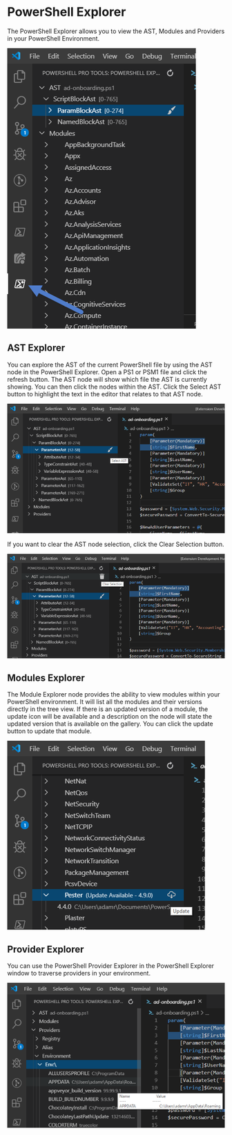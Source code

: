 # PowerShell Explorer

The PowerShell Explorer allows you to view the AST, Modules and Providers in your PowerShell Environment.

![Viewing the PowerShell Explorer Window](../../.gitbook/assets/image%20%2812%29.png)

## AST Explorer

You can explore the AST of the current PowerShell file by using the AST node in the PowerShell Explorer. Open a PS1 or PSM1 file and click the refresh button. The AST node will show which file the AST is currently showing. You can then click the nodes within the AST. Click the Select AST button to highlight the text in the editor that relates to that AST node. 

![Selecting an AST Node](../../.gitbook/assets/show-ast.PNG)

If you want to clear the AST node selection, click the Clear Selection button. 

![Clear the AST Selection](../../.gitbook/assets/clear-ast.PNG)

## Modules Explorer

The Module Explorer node provides the ability to view modules within your PowerShell environment. It will list all the modules and their versions directly in the tree view. If there is an updated version of a module, the update icon will be available and a description on the node will state the updated version that is available on the gallery. You can click the update button to update that module. 

![Module Explorer in VS Code](../../.gitbook/assets/modules.PNG)

## Provider Explorer

You can use the PowerShell Provider Explorer in the PowerShell Explorer window to traverse providers in your environment. 

![](../../.gitbook/assets/providers.PNG)



